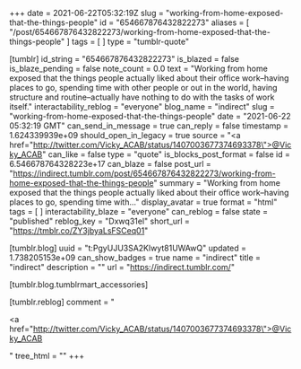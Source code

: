 +++
date = 2021-06-22T05:32:19Z
slug = "working-from-home-exposed-that-the-things-people"
id = "654667876432822273"
aliases = [ "/post/654667876432822273/working-from-home-exposed-that-the-things-people" ]
tags = [ ]
type = "tumblr-quote"

[tumblr]
id_string = "654667876432822273"
is_blazed = false
is_blaze_pending = false
note_count = 0.0
text = "Working from home exposed that the things people actually liked about their office work&ndash;having places to go, spending time with other people or out in the world, having structure and routine&ndash;actually have nothing to do with the tasks of work itself."
interactability_reblog = "everyone"
blog_name = "indirect"
slug = "working-from-home-exposed-that-the-things-people"
date = "2021-06-22 05:32:19 GMT"
can_send_in_message = true
can_reply = false
timestamp = 1.624339939e+09
should_open_in_legacy = true
source = "<a href=\"http://twitter.com/Vicky_ACAB/status/1407003677374693378\">@Vicky_ACAB</a>"
can_like = false
type = "quote"
is_blocks_post_format = false
id = 6.546678764328223e+17
can_blaze = false
post_url = "https://indirect.tumblr.com/post/654667876432822273/working-from-home-exposed-that-the-things-people"
summary = "Working from home exposed that the things people actually liked about their office work–having places to go, spending time with..."
display_avatar = true
format = "html"
tags = [ ]
interactability_blaze = "everyone"
can_reblog = false
state = "published"
reblog_key = "Dxwq31el"
short_url = "https://tmblr.co/ZY3jbyaLsFSCeq01"

[tumblr.blog]
uuid = "t:PgyUJU3SA2Klwyt81UWAwQ"
updated = 1.738205153e+09
can_show_badges = true
name = "indirect"
title = "indirect"
description = ""
url = "https://indirect.tumblr.com/"

[tumblr.blog.tumblrmart_accessories]

[tumblr.reblog]
comment = "<p><a href=\"http://twitter.com/Vicky_ACAB/status/1407003677374693378\">@Vicky_ACAB</a></p>"
tree_html = ""
+++
